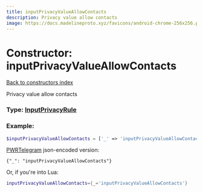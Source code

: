 ```yaml
---
title: inputPrivacyValueAllowContacts
description: Privacy value allow contacts
image: https://docs.madelineproto.xyz/favicons/android-chrome-256x256.png
---
```

# Constructor: inputPrivacyValueAllowContacts  
[Back to constructors index](index.md)



Privacy value allow contacts




### Type: [InputPrivacyRule](../types/InputPrivacyRule.md)


### Example:

```php
$inputPrivacyValueAllowContacts = ['_' => 'inputPrivacyValueAllowContacts'];
```  

[PWRTelegram](https://pwrtelegram.xyz) json-encoded version:

```
{"_": "inputPrivacyValueAllowContacts"}
```


Or, if you're into Lua:

```lua
inputPrivacyValueAllowContacts={_='inputPrivacyValueAllowContacts'}

```


